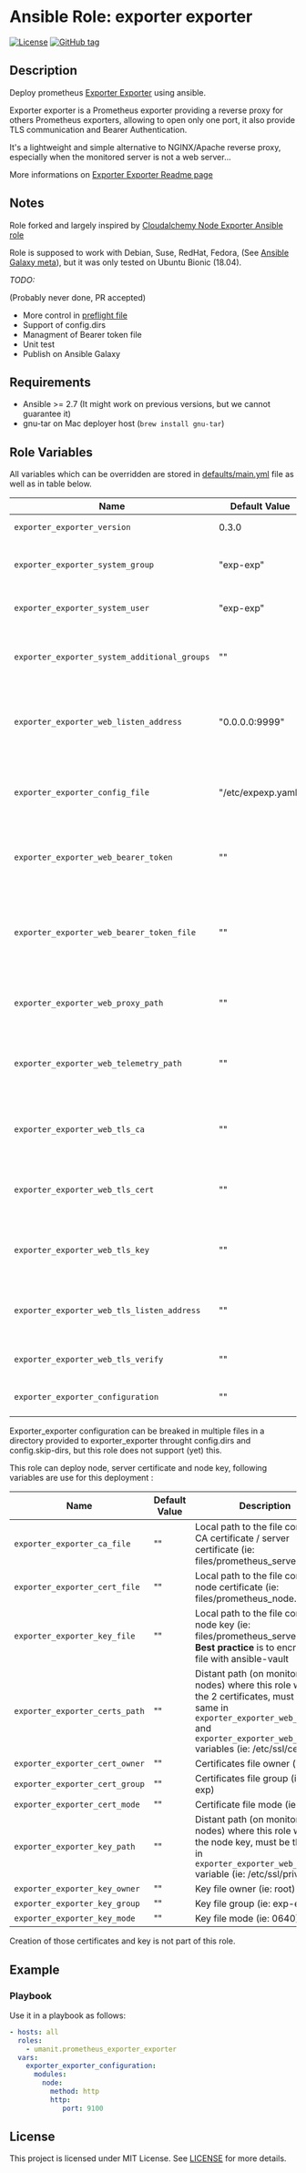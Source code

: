 # Ansible Role: exporter exporter

[![License](https://img.shields.io/badge/license-MIT%20License-brightgreen.svg)](https://opensource.org/licenses/MIT)
[![GitHub tag](https://img.shields.io/github/v/tag/umanit/ansible-prometheus_exporter_exporter)](https://github.com/umanit/ansible-prometheus_exporter_exporter/tags)

## Description

Deploy prometheus [Exporter Exporter](https://github.com/QubitProducts/exporter_exporter) using ansible.

Exporter exporter is a Prometheus exporter providing a reverse proxy for others Prometheus exporters, allowing to open only one port, it also provide TLS communication and Bearer Authentication.

It's a lightweight and simple alternative to NGINX/Apache reverse proxy, especially when the monitored server is not a web server...

More informations on [Exporter Exporter Readme page](https://github.com/QubitProducts/exporter_exporter#configuration)

## Notes

Role forked and largely inspired by [Cloudalchemy Node Exporter Ansible role](https://github.com/cloudalchemy/ansible-node-exporter)

Role is supposed to work with Debian, Suse, RedHat, Fedora, (See [Ansible Galaxy meta](/meta/main.yml)), but it was only tested on Ubuntu Bionic (18.04).

*TODO:*

(Probably never done, PR accepted)
* More control in [preflight file](/tasks/preflight.yml)
* Support of config.dirs
* Managment of Bearer token file
* Unit test
* Publish on Ansible Galaxy

## Requirements

- Ansible >= 2.7 (It might work on previous versions, but we cannot guarantee it)
- gnu-tar on Mac deployer host (`brew install gnu-tar`)

## Role Variables

All variables which can be overridden are stored in [defaults/main.yml](defaults/main.yml) file as well as in table below.

| Name           | Default Value | Description                        |
| -------------- | ------------- | -----------------------------------|
| `exporter_exporter_version` | 0.3.0 | Used to install Exporter exporter package. Also accepts latest as parameter. |
| `exporter_exporter_system_group` | "exp-exp" | System group used to run exporter_exporter <br>(used to launch exporter_exporter binary in systemd service unit file)|
| `exporter_exporter_system_user` | "exp-exp" | System user used to run exporter_exporter <br>(used to launch exporter_exporter binary in systemd service unit file)|
| `exporter_exporter_system_additional_groups` | "" | Additional system group of user used to run exporter_exporter (example: ssl-cert to allow reading certificate, used to  launch exporter_exporter binary in systemd service unit file) |
| `exporter_exporter_web_listen_address` | "0.0.0.0:9999" | Address on which node exporter will listen (HTTP), leave empty and provide `exporter_exporter_web_tls_listen_address` for HTTPS connection only <br>(used to launch exporter_exporter binary in systemd service unit file) |
| `exporter_exporter_config_file` | "/etc/expexp.yaml" | File containing exporter_exporter configuration, managed with this role throught `exporter_exporter_configuration` variable <br>(used to launch exporter_exporter binary in systemd service unit file) |
| `exporter_exporter_web_bearer_token` | "" | Token to provide to Bearer authentication <br>(mutually exclusive with `exporter_exporter_web_bearer_token_file` variable, used to launch exporter_exporter binary in systemd service unit file)|
| `exporter_exporter_web_bearer_token_file` | "" | File containing Bearer token for authentication <br>(mutually exclusive with `exporter_exporter_web_bearer_token` variable, managment of the file not provided by this role, used to  launch exporter_exporter binary in systemd service unit file) |
| `exporter_exporter_web_proxy_path` | "" | URL to listen on for proxy HTTP requests. <br>(default "/proxy" in exporter_exporter if not provided, used to  launch exporter_exporter binary in systemd service unit file)|
| `exporter_exporter_web_telemetry_path` | "" | URL to listen on for metrics of exporter_exporter itself. <br>(default "/metrics" in exporter_exporter if not provided, used to  launch exporter_exporter binary in systemd service unit file) |
| `exporter_exporter_web_tls_ca` | "" | Full path of file containing CA certificate <br>(ie: Prometheur server cert if self-signed certificate are used, used to  launch exporter_exporter binary in systemd service unit file) |
| `exporter_exporter_web_tls_cert` | "" | Full path of file containing certificate used by exporter_exporter <br>(ie: Node certificate, used to  launch exporter_exporter binary in systemd service unit file) |
| `exporter_exporter_web_tls_key` | "" | Full path of file containing key used by exporter_exporter <br>(ie: Node key, used to  launch exporter_exporter binary in systemd service unit file) |
| `exporter_exporter_web_tls_listen_address` | "" | Address on which node exporter will listen for TLS connections (HTTPS), optionnal, 0.0.0.0:9998 is usualy used <br>(used to launch exporter_exporter binary in systemd service unit file) |
| `exporter_exporter_web_tls_verify` | "" | Disable client verification <br>(?, used to launch exporter_exporter binary in systemd service unit file) |
| `exporter_exporter_configuration` | "" | YAML configuration set in `exporter_exporter_config_file` [example provided in Exporter Exporter Readme](https://github.com/QubitProducts/exporter_exporter#configuration) |

Exporter_exporter configuration can be breaked in multiple files in a directory provided to exporter_exporter throught config.dirs and config.skip-dirs, but this role does not support (yet) this.

This role can deploy node, server certificate and node key, following variables are use for this deployment : 


| Name           | Default Value | Description                        |
| -------------- | ------------- | -----------------------------------|
| `exporter_exporter_ca_file` | "" | Local path to the file containing CA certificate / server certificate (ie: files/prometheus_server.crt) |
| `exporter_exporter_cert_file` | "" | Local path to the file containing node certificate (ie: files/prometheus_node.crt) |
| `exporter_exporter_key_file` | "" | Local path to the file containing node key (ie: files/prometheus_server.key)<br><b>Best practice</b> is to encrypt this file with ansible-vault|
| `exporter_exporter_certs_path` | "" | Distant path (on monitored nodes) where this role will copy the 2 certificates, must be the same in `exporter_exporter_web_tls_ca` and `exporter_exporter_web_tls_cert` variables (ie: /etc/ssl/certs/) |
| `exporter_exporter_cert_owner` | "" | Certificates file owner (ie: root) |
| `exporter_exporter_cert_group` | "" | Certificates file group (ie: exp-exp) |
| `exporter_exporter_cert_mode` | "" | Certificate file mode (ie: 0640) |
| `exporter_exporter_key_path` | "" | Distant path (on monitored nodes) where this role will copy the node key, must be the same in `exporter_exporter_web_tls_key` variable (ie: /etc/ssl/private/)  |
| `exporter_exporter_key_owner` | "" | Key file owner (ie: root) |
| `exporter_exporter_key_group` | "" | Key file group (ie: exp-exp) |
| `exporter_exporter_key_mode` | "" | Key file mode (ie: 0640) |


Creation of those certificates and key is not part of this role.


## Example

### Playbook

Use it in a playbook as follows:
```yaml
- hosts: all
  roles:
    - umanit.prometheus_exporter_exporter
  vars:
    exporter_exporter_configuration:
      modules:
        node:
          method: http
          http:
             port: 9100
```
## License

This project is licensed under MIT License. See [LICENSE](/LICENSE) for more details.

